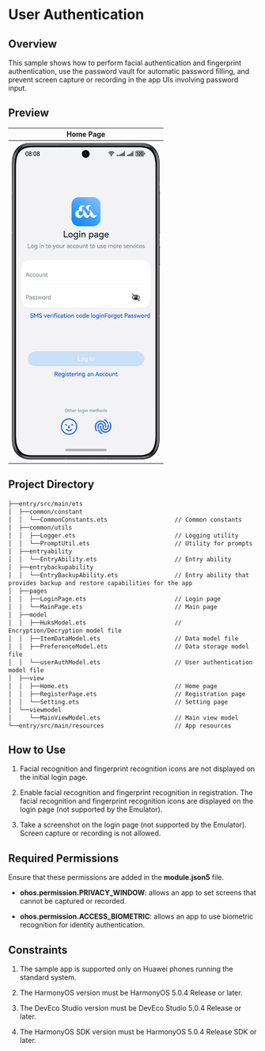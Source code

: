 # User Authentication

## Overview

This sample shows how to perform facial authentication and fingerprint authentication, use the password vault for automatic password filling, and prevent screen capture or recording in the app UIs involving password input.


## Preview
| **Home Page**                                             |
|-----------------------------------------------------------|
| <img src="screenshots/UserAuthDemo.en.png" width="300px"> |

## Project Directory
```
├──entry/src/main/ets 
│  ├──common/constant    
│  │  └──CommonConstants.ets                   // Common constants
│  ├──common/utils                             
│  │  ├──Logger.ets                            // Logging utility 
│  │  └──PromptUtil.ets                        // Utility for prompts 
│  ├──entryability
│  │  └──EntryAbility.ets                      // Entry ability
│  ├──entrybackupability
│  │  └──EntryBackupAbility.ets                // Entry ability that provides backup and restore capabilities for the app
│  ├──pages
│  │  ├──LoginPage.ets                         // Login page  
│  │  └──MainPage.ets                          // Main page
│  ├──model
│  │  ├──HuksModel.ets                         // Encryption/Decryption model file 
│  │  ├──ItemDataModel.ets                     // Data model file
│  │  ├──PreferenceModel.ets                   // Data storage model file  
│  │  └──userAuthModel.ets                     // User authentication model file
│  ├──view
│  │  ├──Home.ets                              // Home page
│  │  ├──RegisterPage.ets                      // Registration page  
│  │  └──Setting.ets                           // Setting page
│  └──viewmodel
│     └──MainViewModel.ets                     // Main view model
└──entry/src/main/resources                    // App resources
```

## How to Use

1. Facial recognition and fingerprint recognition icons are not displayed on the initial login page.

2. Enable facial recognition and fingerprint recognition in registration. The facial recognition and fingerprint recognition icons are displayed on the login page (not supported by the Emulator).

3. Take a screenshot on the login page (not supported by the Emulator). Screen capture or recording is not allowed.


## Required Permissions

Ensure that these permissions are added in the **module.json5** file.

- **ohos.permission.PRIVACY_WINDOW**: allows an app to set screens that cannot be captured or recorded.

- **ohos.permission.ACCESS_BIOMETRIC**: allows an app to use biometric recognition for identity authentication.

## Constraints

1. The sample app is supported only on Huawei phones running the standard system.

2. The HarmonyOS version must be HarmonyOS 5.0.4 Release or later.

3. The DevEco Studio version must be DevEco Studio 5.0.4 Release or later.

4. The HarmonyOS SDK version must be HarmonyOS 5.0.4 Release SDK or later.

